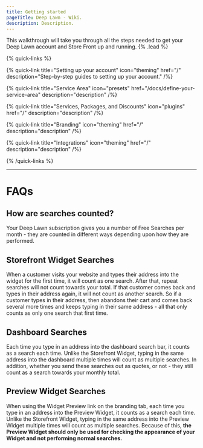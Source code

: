 ```yaml
---
title: Getting started
pageTitle: Deep Lawn - Wiki.
description: Description.
---
```


This walkthrough will take you through all the steps needed to get your Deep Lawn account and Store Front up and running. {% .lead %}

{% quick-links %}

{% quick-link title="Setting up your account" icon="theming" href="/" description="Step-by-step guides to setting up your account." /%}

{% quick-link title="Service Area" icon="presets" href="/docs/define-your-service-area" description="description" /%}

{% quick-link title="Services, Packages, and Discounts" icon="plugins" href="/" description="description" /%}

{% quick-link title="Branding" icon="theming" href="/" description="description" /%}

{% quick-link title="Integrations" icon="theming" href="/" description="description" /%}

{% /quick-links %}

---

# FAQs

## How are searches counted?

Your Deep Lawn subscription gives you a number of Free Searches per month - they are counted in different ways depending upon how they are performed. 


## Storefront Widget Searches

When a customer visits your website and types their address into the widget for the first time, it will count as one search. After that, repeat searches will not count towards your total. If that customer comes back and types in their address again, it will not count as another search. So if a customer types in their address, then abandons their cart and comes back several more times and keeps typing in their same address - all that only counts as only one search that first time.

## Dashboard Searches

Each time you type in an address into the dashboard search bar, it counts as a search each time. Unlike the Storefront Widget, typing in the same address into the dashboard multiple times will count as multiple searches. In addition, whether you send these searches out as quotes, or not - they still count as a search towards your monthly total.

## Preview Widget Searches

When using the Widget Preview link on the branding tab, each time you type in an address into the Preview Widget, it counts as a search each time. Unlike the Storefront Widget, typing in the same address into the Preview Widget multiple times will count as multiple searches. Because of this, **the Preview Widget should only be used for checking the appearance of your Widget and not performing normal searches.**
